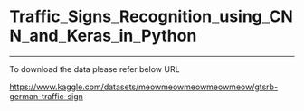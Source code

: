 # Traffic_Signs_Recognition_using_CNN_and_Keras_in_Python

-------------------------------
To download the data please refer below URL

https://www.kaggle.com/datasets/meowmeowmeowmeowmeow/gtsrb-german-traffic-sign
